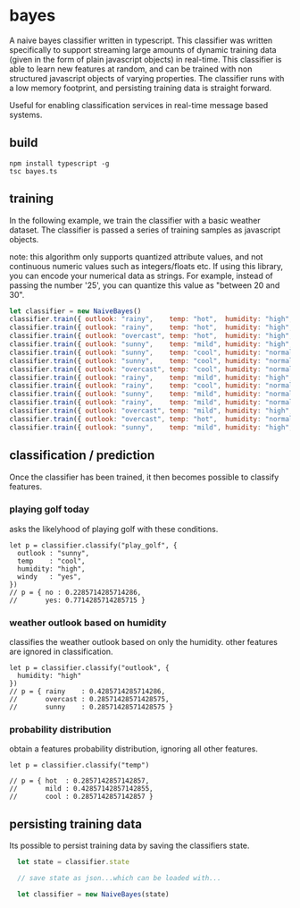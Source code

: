 # bayes

A naive bayes classifier written in typescript. This classifier was written specifically to support streaming large amounts of dynamic training data
(given in the form of plain javascript objects) in real-time. This classifier is able to learn new features at random, and can be trained with
non structured javascript objects of varying properties. The classifier runs with a low memory footprint, and persisting training data is 
straight forward.

Useful for enabling classification services in real-time message based systems.

## build
```
npm install typescript -g
tsc bayes.ts 
```

## training

In the following example, we train the classifier with a basic weather dataset. The classifier is passed a series 
of training samples as javascript objects.

note: this algorithm only supports quantized attribute values, and not continuous numeric values such as integers/floats etc. 
If using this library, you can encode your numerical data as strings. For example, instead of passing the number '25', you can quantize
this value as "between 20 and 30". 

```javascript
let classifier = new NaiveBayes()
classifier.train({ outlook: "rainy",    temp: "hot",  humidity: "high",   windy: "no",  play_golf: "no" })
classifier.train({ outlook: "rainy",    temp: "hot",  humidity: "high",   windy: "yes", play_golf: "no" })
classifier.train({ outlook: "overcast", temp: "hot",  humidity: "high",   windy: "no",  play_golf: "yes"})
classifier.train({ outlook: "sunny",    temp: "mild", humidity: "high",   windy: "no",  play_golf: "yes"})
classifier.train({ outlook: "sunny",    temp: "cool", humidity: "normal", windy: "no",  play_golf: "yes"})
classifier.train({ outlook: "sunny",    temp: "cool", humidity: "normal", windy: "yes", play_golf: "no" })
classifier.train({ outlook: "overcast", temp: "cool", humidity: "normal", windy: "yes", play_golf: "yes"})
classifier.train({ outlook: "rainy",    temp: "mild", humidity: "high",   windy: "no",  play_golf: "no" })
classifier.train({ outlook: "rainy",    temp: "cool", humidity: "normal", windy: "no",  play_golf: "yes"})
classifier.train({ outlook: "sunny",    temp: "mild", humidity: "normal", windy: "no",  play_golf: "yes"})
classifier.train({ outlook: "rainy",    temp: "mild", humidity: "normal", windy: "yes", play_golf: "yes"})
classifier.train({ outlook: "overcast", temp: "mild", humidity: "high",   windy: "yes", play_golf: "yes"})
classifier.train({ outlook: "overcast", temp: "hot",  humidity: "normal", windy: "no",  play_golf: "yes"})
classifier.train({ outlook: "sunny",    temp: "mild", humidity: "high",   windy: "yes", play_golf: "no" })
```
## classification / prediction

Once the classifier has been trained, it then becomes possible to classify features.

### playing golf today

asks the likelyhood of playing golf with these conditions.

```
let p = classifier.classify("play_golf", {
  outlook : "sunny",
  temp    : "cool",
  humidity: "high",
  windy   : "yes",
})
// p = { no : 0.2285714285714286, 
//       yes: 0.7714285714285715 }
```
### weather outlook based on humidity

classifies the weather outlook based on only the humidity. other features are ignored in classification.

```
let p = classifier.classify("outlook", { 
  humidity: "high" 
}) 
// p = { rainy    : 0.4285714285714286, 
//       overcast : 0.28571428571428575, 
//       sunny    : 0.28571428571428575 }
```

### probability distribution

obtain a features probability distribution, ignoring all other features.

```
let p = classifier.classify("temp")

// p = { hot  : 0.2857142857142857,
//       mild : 0.42857142857142855,
//       cool : 0.2857142857142857 }
```

## persisting training data

Its possible to persist training data by saving the classifiers state.

``` javascript
  let state = classifier.state

  // save state as json...which can be loaded with...

  let classifier = new NaiveBayes(state)
```
